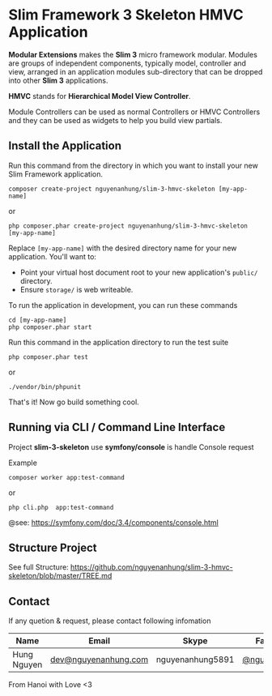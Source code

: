 # Slim Framework 3 Skeleton HMVC Application

**Modular Extensions** makes the **Slim 3** micro framework modular. Modules are groups of independent components, typically model, controller and view, arranged in an application modules sub-directory that can be dropped into other **Slim 3** applications.

**HMVC** stands for **Hierarchical Model View Controller**.

Module Controllers can be used as normal Controllers or HMVC Controllers and they can be used as widgets to help you build view partials.

## Install the Application

Run this command from the directory in which you want to install your new Slim Framework application.

```shell
composer create-project nguyenanhung/slim-3-hmvc-skeleton [my-app-name]
```

or

```shell
php composer.phar create-project nguyenanhung/slim-3-hmvc-skeleton [my-app-name]
```

Replace `[my-app-name]` with the desired directory name for your new application. You'll want to:

* Point your virtual host document root to your new application's `public/` directory.
* Ensure `storage/` is web writeable.

To run the application in development, you can run these commands

```shell
cd [my-app-name]
php composer.phar start
```

Run this command in the application directory to run the test suite

```shell
php composer.phar test
```

or 

```shell
./vendor/bin/phpunit
```

That's it! Now go build something cool.

## Running via CLI / Command Line Interface

Project **slim-3-skeleton** use **symfony/console** is handle Console request

Example

```shell
composer worker app:test-command
```

or 

```shell
php cli.php  app:test-command
```

@see: https://symfony.com/doc/3.4/components/console.html



## Structure Project

See full Structure: https://github.com/nguyenanhung/slim-3-hmvc-skeleton/blob/master/TREE.md

## Contact

If any quetion & request, please contact following infomation

| Name        | Email                | Skype            | Facebook      |
| ----------- | -------------------- | ---------------- | ------------- |
| Hung Nguyen | dev@nguyenanhung.com | nguyenanhung5891 | [@nguyenanhung](https://fb.com/nguyenanhung) |

From Hanoi with Love <3

